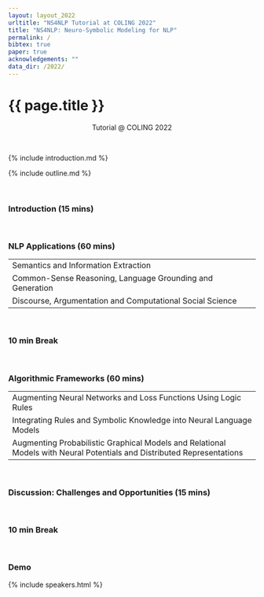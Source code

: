 ```yaml
---
layout: layout_2022
urltitle: "NS4NLP Tutorial at COLING 2022"
title: "NS4NLP: Neuro-Symbolic Modeling for NLP"
permalink: /
bibtex: true
paper: true
acknowledgements: ""
data_dir: /2022/
---
```



# {{ page.title }}

<p style="text-align: center;">
Tutorial @ COLING 2022
</p>
<br />

{% include introduction.md %}

<!-- Schedule stuff -->

<a class="anchor" id="outline"></a>
{% include outline.md %}

<br>

### Introduction (15 mins)

<br>

### NLP Applications (60 mins)

<div class="row">
  <div class="col-xs-12"><a class="anchor" id="dates"></a>
    <table class="table table-striped">
      <tbody>
        <tr>
          <td>Semantics and Information Extraction</td>
	      </tr>
        <tr>
          <td>Common-Sense Reasoning, Language Grounding and Generation</td>
        </tr>
        <tr>
          <td>Discourse, Argumentation and Computational Social Science</td>
        </tr>
      </tbody>
    </table>
  </div>
</div><br>

### 10 min Break

<br>

### Algorithmic Frameworks (60 mins)

<div class="row">
  <div class="col-xs-12"><a class="anchor" id="dates"></a>
    <table class="table table-striped">
      <tbody>
        <tr>
          <td>Augmenting Neural Networks and Loss Functions Using Logic Rules</td>
        </tr>
        <tr>
          <td>Integrating Rules and Symbolic Knowledge into Neural
          Language Models</td>
	      </tr>
        <tr>
          <td>Augmenting Probabilistic Graphical Models and Relational Models with Neural Potentials and Distributed Representations</td>
        </tr>
      </tbody>
    </table>
  </div>
</div><br>

### Discussion: Challenges and Opportunities (15 mins)

<br>

### 10 min Break

<br>

### Demo

<!-- Speakers -->

<a class="anchor" id="speakers"></a>

{% include speakers.html %}


